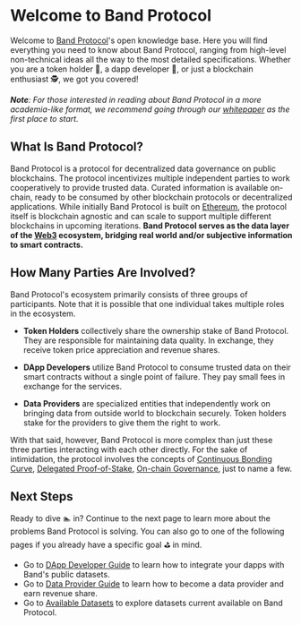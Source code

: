 # Welcome to Band Protocol

Welcome to [Band Protocol](https://bandprotocol.com)'s open knowledge base. Here you will find everything you need to know about Band Protocol, ranging from high-level non-technical ideas all the way to the most detailed specifications. Whether you are a token holder 🤵, a dapp developer 👷, or just a blockchain enthusiast 🕵️‍, we got you covered!

_**Note**: For those interested in reading about Band Protocol in a more academia-like format, we recommend going through our [whitepaper](https://whitepaper.bandprotocol.com) as the first place to start._

## What Is Band Protocol?

Band Protocol is a protocol for decentralized data governance on public blockchains. The protocol incentivizes multiple independent parties to work cooperatively to provide trusted data. Curated information is available on-chain, ready to be consumed by other blockchain protocols or decentralized applications. While initially Band Protocol is built on [Ethereum](https://ethereum.org), the protocol itself is blockchain agnostic and can scale to support multiple different blockchains in upcoming iterations. **Band Protocol serves as the data layer of the [Web3](http://wiki.web3.foundation/en/latest/tech_stack/tech_stack_overview/) ecosystem, bridging real world and/or subjective information to smart contracts.**

## How Many Parties Are Involved?

Band Protocol's ecosystem primarily consists of three groups of participants. Note that it is possible that one individual takes multiple roles in the ecosystem.

- **Token Holders** collectively share the ownership stake of Band Protocol. They are responsible for maintaining data quality. In exchange, they receive token price appreciation and revenue shares.

- **DApp Developers** utilize Band Protocol to consume trusted data on their smart contracts without a single point of failure. They pay small fees in exchange for the services.

- **Data Providers** are specialized entities that independently work on bringing data from outside world to blockchain securely. Token holders stake for the providers to give them the right to work.

With that said, however, Band Protocol is more complex than just these three parties interacting with each other directly. For the sake of intimidation, the protocol involves the concepts of [Continuous Bonding Curve](https://medium.com/@simondlr/tokens-2-0-curved-token-bonding-in-curation-markets-1764a2e0bee5), [Delegated Proof-of-Stake](https://en.bitcoinwiki.org/wiki/DPoS), [On-chain Governance](https://www.investopedia.com/terms/o/onchain-governance.asp), just to name a few.

## Next Steps

Ready to dive 🏊‍ in? Continue to the next page to learn more about the problems Band Protocol is solving. You can also go to one of the following pages if you already have a specific goal ⛳️ in mind.

<!-- - Go to [Protocol Architecture](/band/tokens.md) to learn high-level concepts of Band Protocol. -->

- Go to [DApp Developer Guide](/devs/overview.md) to learn how to integrate your dapps with Band's public datasets.
  <!-- - Go to [Token Holder Guide](/holders/overview.md) to learn how to participate on protocol governance and earn rewads. -->
- Go to [Data Provider Guide](/providers/overview.md) to learn how to become a data provider and earn revenue share.
- Go to [Available Datasets](TODO) to explore datasets current available on Band Protocol.
